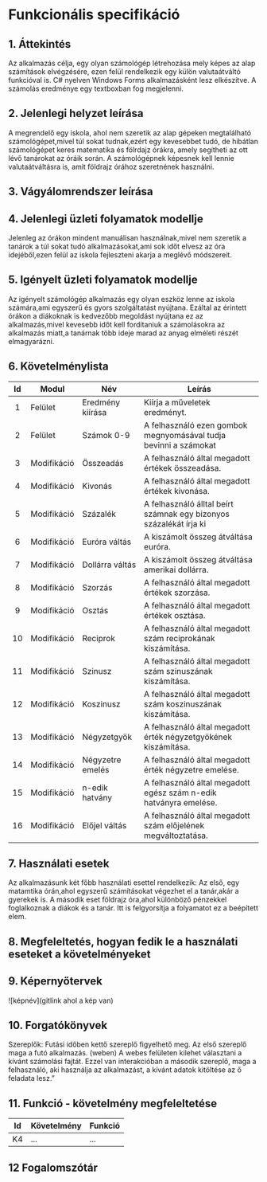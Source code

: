 # Funkcionális specifikáció

## 1. Áttekintés
Az alkalmazás célja, egy olyan számológép létrehozása mely képes az alap számítások elvégzésére, ezen felül rendelkezik egy külön valutaátváltó funkcióval is. C# nyelven Windows Forms alkalmazásként lesz elkészítve. A számolás eredménye egy textboxban fog megjelenni.

## 2. Jelenlegi helyzet leírása
A megrendelő egy iskola, ahol nem szeretik az alap gépeken megtalálható számológépet,mivel túl sokat tudnak,ezért egy kevesebbet tudó, de hibátlan számológépet keres matematika és fölrdajz órákra, amely segítheti az ott lévő tanárokat az óráik során. A számológépnek képesnek kell lennie valutaátváltásra is, amit földrajz órához szeretnének használni.

## 3. Vágyálomrendszer leírása

## 4. Jelenlegi üzleti folyamatok modellje
Jelenleg az órákon mindent manuálisan használnak,mivel nem szeretik a tanárok a túl sokat tudó alkalmazásokat,ami sok időt elvesz az óra idejéből,ezen felül az iskola fejleszteni akarja a meglévő módszereit.
## 5. Igényelt üzleti folyamatok modellje
Az igényelt számológép alkalmazás egy olyan eszköz lenne az iskola számára,ami egyszerű és gyors szolgáltatást nyújtana. Ezáltal az érintett órákon a diákoknak is kedvezőbb megoldást nyújtana ez az alkalmazás,mivel kevesebb időt kell fordítaniuk a számolásokra az alkalmazás miatt,a tanárnak több ideje marad az anyag elméleti részét elmagyarázni. 
## 6. Követelménylista

| Id | Modul | Név | Leírás |
| :---: | --- | --- | --- |
| 1     | Felület       | Eredmény kiírása | Kiírja a műveletek eredményt.                                      |
| 2     | Felület       | Számok 0-9       | A felhasználó ezen gombok megnyomásával tudja bevinni a számokat   |
| 3     | Modifikáció   | Összeadás        | A felhasználó által megadott értékek összeadása.                   |
| 4     | Modifikáció   | Kivonás          | A felhasználó által megadott értékek kivonása.                     |
| 5     | Modifikáció   | Százalék         | A felhasználó álltal beírt számnak egy bizonyos százalékát írja ki |
| 6     | Modifikáció   | Euróra váltás    | A kiszámolt összeg átváltása euróra.                               |
| 7     | Modifikáció   | Dollárra váltás  | A kiszámolt összeg átváltása amerikai dollárra.                    |
| 8     | Modifikáció   | Szorzás          | A felhasználó által megadott értékek szorzása.                     |
| 9     | Modifikáció   | Osztás           | A felhasználó által megadott értékek osztása.                      |
| 10    | Modifikáció   | Reciprok         | A felhasználó által megadott szám reciprokának kiszámítása.        |
| 11    | Modifikáció   | Szinusz          | A felhasználó által megadott szám szinuszának kiszámítása.         |
| 12    | Modifikáció   | Koszinusz        | A felhasználó által megadott szám koszinuszának kiszámítása.       |
| 13    | Modifikáció   | Négyzetgyök      | A felhasználó által megadott érték négyzetgyökének kiszámítása.    |
| 14    | Modifikáció   | Négyzetre emelés | A felhasználó által megadott érték négyzetre emelése.              |
| 15    | Modifikáció   | n-edik hatvány   | A felhasználó által megadott egész szám n-edik hatványra emelése.  |
| 16    | Modifikáció   | Előjel váltás    | A felhasználó által megadott szám előjelének megváltoztatása.      |


## 7. Használati esetek
Az alkalmazásunk két főbb használati esettel rendelkezik: Az első, egy matamtika órán,ahol egyszerű számításokat végezhet el a tanár,akár a gyerekek is. A második eset földrajz óra,ahol különböző pénzekkel foglalkoznak a diákok és a tanár. Itt is felgyorsítja a folyamatot ez a beépített elem.
## 8. Megfeleltetés, hogyan fedik le a használati eseteket a követelményeket

## 9. Képernyőtervek

![képnév](gitlink ahol a kép van)

## 10. Forgatókönyvek

Szereplők: Futási időben kettő szereplő figyelhető meg. Az
első szereplő maga a futó alkalmazás. (weben)
A webes felületen kilehet választani a kívánt számolási fajtát. Ezzel van interakcióban a második szereplő, maga a felhasználó, aki használja az alkalmazást, a kívánt adatok kitöltése az ő feladata lesz.”

## 11. Funkció - követelmény megfeleltetése

| Id | Követelmény | Funkció |
| :---: | --- | --- |
| K4 | ... | ... |

## 12 Fogalomszótár
